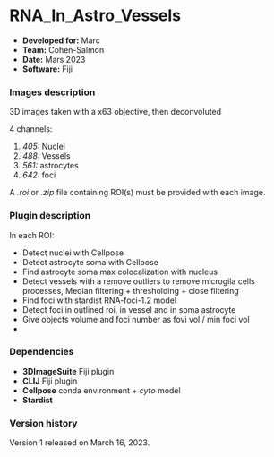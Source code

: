 # RNA_In_Astro_Vessels

* **Developed for:** Marc
* **Team:** Cohen-Salmon
* **Date:** Mars 2023
* **Software:** Fiji


### Images description

3D images taken with a x63 objective, then deconvoluted

4 channels:
  1. *405:* Nuclei
  2. *488:* Vessels
  3. *561:* astrocytes
  4. *642:* foci
  
A *.roi* or *.zip* file containing ROI(s) must be provided with each image.

### Plugin description

In each ROI:
* Detect nuclei with Cellpose
* Detect astrocyte soma with Cellpose
* Find astrocyte soma max colocalization with nucleus
* Detect vessels with a remove outliers to remove microgila cells processes, Median filtering + thresholding + close filtering
* Find foci with stardist RNA-foci-1.2 model
* Detect foci in outlined roi, in vessel and in soma astrocyte
* Give objects volume and foci number as fovi vol / min foci vol
* 

### Dependencies

* **3DImageSuite** Fiji plugin
* **CLIJ** Fiji plugin
* **Cellpose** conda environment + *cyto* model
* **Stardist** 

### Version history

Version 1 released on March 16, 2023.
